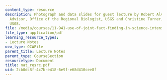 ```yaml
---
content_type: resource
description: Photograph and data slides for guest lecture by Robert Alverts, Science
  Advisor, Office of the Regional Biologist, USGS and Christine Turner, Research Geologist,
  USGS.
file: /media/courses/11-941-use-of-joint-fact-finding-in-science-intensive-policy-disputes-part-i-fall-2003/2cb0dc8f4c7be4186e9fe68d410cee8f_nat_resrc.pdf
file_type: application/pdf
learning_resource_types:
- Lecture Notes
ocw_type: OCWFile
parent_title: Lecture Notes
parent_type: CourseSection
resourcetype: Document
title: nat_resrc.pdf
uid: 2cb0dc8f-4c7b-e418-6e9f-e68d410cee8f
---
```

